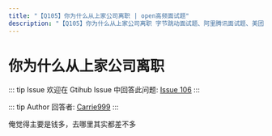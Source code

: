 ```yaml
---
title: "【Q105】你为什么从上家公司离职 | open高频面试题"
description: "【Q105】你为什么从上家公司离职 字节跳动面试题、阿里腾讯面试题、美团小米面试题。"
---
```


# 你为什么从上家公司离职

::: tip Issue
欢迎在 Gtihub Issue 中回答此问题: [Issue 106](https://github.com/shfshanyue/Daily-Question/issues/106)
:::

::: tip Author
回答者: [Carrie999](https://github.com/Carrie999)
:::

俺觉得主要是钱多，去哪里其实都差不多
